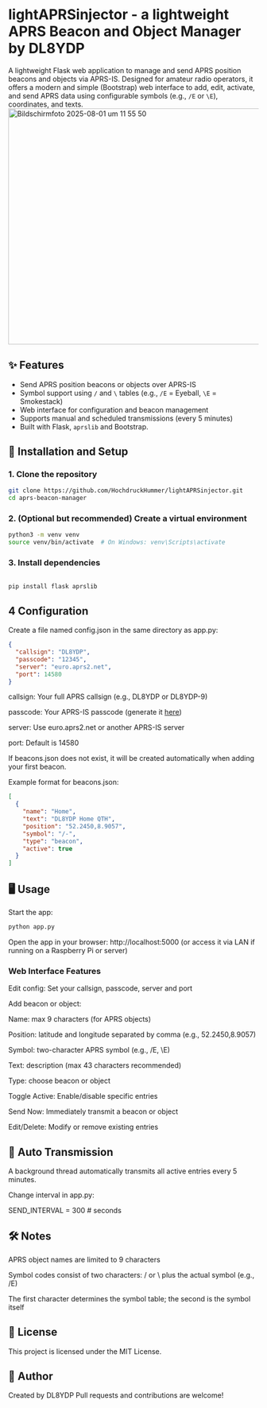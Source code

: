 # lightAPRSinjector - a lightweight APRS Beacon and Object Manager by DL8YDP

A lightweight Flask web application to manage and send APRS position beacons and objects via APRS-IS. Designed for amateur radio operators, it offers a modern and simple (Bootstrap) web interface to add, edit, activate, and send APRS data using configurable symbols (e.g., `/E` or `\E`), coordinates, and texts.
<img width="976" height="475" alt="Bildschirmfoto 2025-08-01 um 11 55 50" src="https://github.com/user-attachments/assets/737dfff7-fae9-4475-9c8b-cc628c6e0e15" />

## ✨ Features

- Send APRS position beacons or objects over APRS-IS  
- Symbol support using `/` and `\` tables (e.g., `/E` = Eyeball, `\E` = Smokestack)  
- Web interface for configuration and beacon management  
- Supports manual and scheduled transmissions (every 5 minutes)  
- Built with Flask, `aprslib`  and Bootstrap.

## 🚀 Installation and Setup


### 1. Clone the repository
```bash
git clone https://github.com/HochdruckHummer/lightAPRSinjector.git
cd aprs-beacon-manager
```
### 2. (Optional but recommended) Create a virtual environment
```bash
python3 -m venv venv
source venv/bin/activate  # On Windows: venv\Scripts\activate
```
### 3. Install dependencies
```bash

pip install flask aprslib
```


## 4 Configuration
Create a file named config.json in the same directory as app.py:


```json
{
  "callsign": "DL8YDP",
  "passcode": "12345",
  "server": "euro.aprs2.net",
  "port": 14580
}
```

callsign: Your full APRS callsign (e.g., DL8YDP or DL8YDP-9)


passcode: Your APRS-IS passcode (generate it [here](https://apps.magicbug.co.uk/passcode/))


server: Use euro.aprs2.net or another APRS-IS server


port: Default is 14580


If beacons.json does not exist, it will be created automatically when adding your first beacon.

Example format for beacons.json:
```json
[
  {
    "name": "Home",
    "text": "DL8YDP Home QTH",
    "position": "52.2450,8.9057",
    "symbol": "/-",
    "type": "beacon",
    "active": true
  }
]
```
## 🖥️ Usage

Start the app:
```bash
python app.py
```

Open the app in your browser:
http://localhost:5000 (or access it via LAN if running on a Raspberry Pi or server)

### Web Interface Features
Edit config: Set your callsign, passcode, server and port

Add beacon or object:

Name: max 9 characters (for APRS objects)

Position: latitude and longitude separated by comma (e.g., 52.2450,8.9057)

Symbol: two-character APRS symbol (e.g., /E, \E)

Text: description (max 43 characters recommended)

Type: choose beacon or object

Toggle Active: Enable/disable specific entries

Send Now: Immediately transmit a beacon or object

Edit/Delete: Modify or remove existing entries

## 🔁 Auto Transmission

A background thread automatically transmits all active entries every 5 minutes.

Change interval in app.py:

SEND_INTERVAL = 300  # seconds

## 🛠️ Notes

APRS object names are limited to 9 characters

Symbol codes consist of two characters: / or \ plus the actual symbol (e.g., /E)

The first character determines the symbol table; the second is the symbol itself

## 📜 License

This project is licensed under the MIT License.

## 📡 Author

Created by DL8YDP
Pull requests and contributions are welcome!
